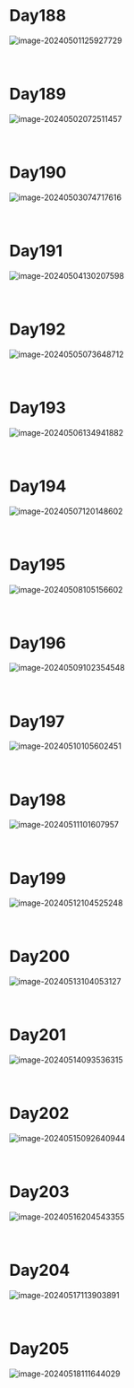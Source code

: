 # Day188

![image-20240501125927729](./assets/image-20240501125927729.png)

&nbsp;

# Day189

![image-20240502072511457](./assets/image-20240502072511457.png)

&nbsp;

# Day190

![image-20240503074717616](./assets/image-20240503074717616.png)

&nbsp;

# Day191

![image-20240504130207598](./assets/image-20240504130207598.png)

&nbsp;

# Day192

![image-20240505073648712](./assets/image-20240505073648712.png)

&nbsp;

# Day193

![image-20240506134941882](./assets/image-20240506134941882.png)

&nbsp;

# Day194

![image-20240507120148602](./assets/image-20240507120148602.png)

&nbsp;

# Day195

![image-20240508105156602](./assets/image-20240508105156602.png)

&nbsp;

# Day196

![image-20240509102354548](./assets/image-20240509102354548.png)

&nbsp;

# Day197

![image-20240510105602451](./assets/image-20240510105602451.png)

&nbsp;

# Day198

![image-20240511101607957](./assets/image-20240511101607957.png)

&nbsp;

# Day199

![image-20240512104525248](./assets/image-20240512104525248.png)

&nbsp;

# Day200

![image-20240513104053127](./assets/image-20240513104053127.png)

&nbsp;

# Day201

![image-20240514093536315](./assets/image-20240514093536315.png)

&nbsp;

# Day202

![image-20240515092640944](./assets/image-20240515092640944.png)

&nbsp;

# Day203

![image-20240516204543355](./assets/image-20240516204543355.png)

&nbsp;

# Day204

![image-20240517113903891](./assets/image-20240517113903891.png)

&nbsp;

# Day205

![image-20240518111644029](./assets/image-20240518111644029.png)
